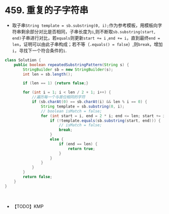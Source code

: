 # 459. 重复的子字符串

* 取子串`String template = sb.substring(0, i);`作为参考模板，用模板向字符串剩余部分对比是否相同，子串长度为`i`,则不断取`sb.substring(start, end)`子串进行对比，若`equals`则更新`start += i` ,`end += i`，直到最终`end = len`，证明可以由此子串构成；若不等（`.equals() = false`）,则`break`，增加`i`，寻找下一个符合条件的`i`.

```java
class Solution {
    public boolean repeatedSubstringPattern(String s) {
        StringBuilder sb = new StringBuilder(s);
        int len = sb.length();

        if (len == 1) {return false;}

        for (int i = 1; i < len / 2 + 1; i++) {
            //遍历每一个与首位相同的字符
            if (sb.charAt(0) == sb.charAt(i) && len % i == 0) {
                String template = sb.substring(0, i);
                // boolean isMatch = false;
                for (int start = i, end = 2 * i; end <= len; start += i, end += i) {
                    if (!template.equals(sb.substring(start, end))) {
                        // isMatch = false;
                        break;
                    }
                    else {
                        if (end == len) {
                            return true;
                        }
                    }
                }
            }
        }
        return false;
    }
}
```

&nbsp;

* 【TODO】KMP